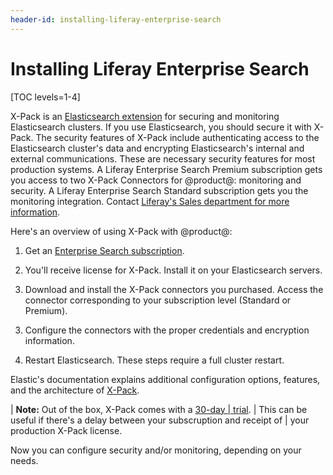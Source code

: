 ```yaml
---
header-id: installing-liferay-enterprise-search
---
```


# Installing Liferay Enterprise Search

[TOC levels=1-4]

X-Pack is an 
[Elasticsearch extension](https://www.elastic.co/guide/en/elasticsearch/reference/6.5/setup-xpack.html)
for securing and monitoring Elasticsearch clusters. If you use Elasticsearch,
you should secure it with X-Pack. The security features of X-Pack include
authenticating access to the Elasticsearch cluster's data and encrypting
Elasticsearch's internal and external communications. These are necessary
security features for most production systems. A Liferay Enterprise Search
Premium subscription gets you access to two X-Pack Connectors for @product@:
monitoring and security. A Liferay Enterprise Search Standard subscription gets
you the monitoring integration. Contact
[Liferay's Sales department for more information](https://www.liferay.com/contact-us#contact-sales).

Here's an overview of using X-Pack with @product@:

1.  Get an [Enterprise Search subscription](https://help.liferay.com/hc/en-us/articles/360014400932).

2.  You'll receive license for X-Pack. Install it on your Elasticsearch servers.

3.  Download and install the X-Pack connectors you purchased. Access the
    connector corresponding to your subscription level (Standard or Premium).

<!-- INSERT DIRECT LINKS WHEN AVAILABLE

    [Enterprise Search Standard](https://customer.liferay.com/group/customer/downloads?_com_liferay_osb_customer_downloads_display_web_DownloadsDisplayPortlet_formDate=1543422323440&p_p_id=com_liferay_osb_customer_downloads_display_web_DownloadsDisplayPortlet&p_p_lifecycle=0&p_p_state=normal&p_p_mode=view&_com_liferay_osb_customer_downloads_display_web_DownloadsDisplayPortlet_product=enterpriseSearchStandard&_com_liferay_osb_customer_downloads_display_web_DownloadsDisplayPortlet_fileType=product)

    [Enterprise Search Premium](https://customer.liferay.com/group/customer/downloads?_com_liferay_osb_customer_downloads_display_web_DownloadsDisplayPortlet_formDate=1543422331595&p_p_id=com_liferay_osb_customer_downloads_display_web_DownloadsDisplayPortlet&p_p_lifecycle=0&p_p_state=normal&p_p_mode=view&_com_liferay_osb_customer_downloads_display_web_DownloadsDisplayPortlet_product=enterpriseSearchPremium&_com_liferay_osb_customer_downloads_display_web_DownloadsDisplayPortlet_fileType=product)
-->

3.  Configure the connectors with the proper credentials and encryption
    information.

4.  Restart Elasticsearch. These steps require a full cluster restart.

Elastic's documentation explains additional configuration options, features,
and the architecture of
[X-Pack](https://www.elastic.co/guide/en/elasticsearch/reference/6.5/configuring-security.html). 

| **Note:** Out of the box, X-Pack comes with a [30-day
| trial](https://www.elastic.co/guide/en/x-pack/current/license-management.html).
| This can be useful if there's a delay between your subscruption and receipt of
| your production X-Pack license.

Now you can configure security and/or monitoring, depending on your needs.
